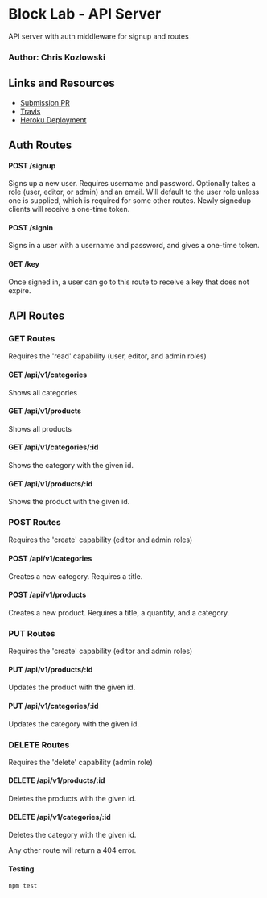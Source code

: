 # Block Lab - API Server 
API server with auth middleware for signup and routes
### Author: Chris Kozlowski

## Links and Resources
* [Submission PR](https://github.com/401-advanced-javascript-cdk/api-server/pull/1)
* [Travis](https://travis-ci.com/401-advanced-javascript-cdk/api-server)
* [Heroku Deployment](https://api-server-cdk.herokuapp.com/)

## Auth Routes

#### POST /signup
Signs up a new user.  Requires username and password.  Optionally takes a role (user, editor, or admin) and an email.  Will default to the user role unless one is supplied, which is required for some other routes.  Newly signedup clients will receive a one-time token.
#### POST /signin
Signs in a user with a username and password, and gives a one-time token.
#### GET /key
Once signed in, a user can go to this route to receive a key that does not expire.

## API Routes

### GET Routes
Requires the 'read' capability (user, editor, and admin roles)

#### GET /api/v1/categories
Shows all categories
#### GET /api/v1/products
Shows all products
#### GET /api/v1/categories/:id
Shows the category with the given id.
#### GET /api/v1/products/:id
Shows the product with the given id.

### POST Routes
Requires the 'create' capability (editor and admin roles)

#### POST /api/v1/categories
Creates a new category.  Requires a title.
#### POST /api/v1/products
Creates a new product.  Requires a title, a quantity, and a category.

### PUT Routes
Requires the 'create' capability (editor and admin roles)

#### PUT /api/v1/products/:id
Updates the product with the given id.
#### PUT /api/v1/categories/:id
Updates the category with the given id.

### DELETE Routes
Requires the 'delete' capability (admin role)

#### DELETE /api/v1/products/:id
Deletes the products with the given id.
#### DELETE /api/v1/categories/:id
Deletes the category with the given id.

Any other route will return a 404 error.

#### Testing
`npm test`
